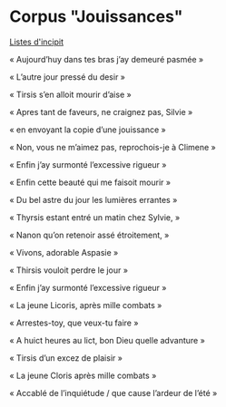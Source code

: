 # Corpus "Jouissances"

<ins>Listes d'incipit</ins>

« Aujourd’huy dans tes bras j’ay demeuré pasmée »

« L’autre jour pressé du desir »

« Tirsis s’en alloit mourir d’aise » 

« Apres tant de faveurs, ne craignez pas, Silvie »

« en envoyant la copie d’une jouissance »

« Non, vous ne m’aimez pas, reprochois-je à Climene »

« Enfin j’ay surmonté l’excessive rigueur »

« Enfin cette beauté qui me faisoit mourir »

« Du bel astre du jour les lumières errantes »

« Thyrsis estant entré un matin chez Sylvie, »

« Nanon qu’on retenoir assé étroitement, »

« Vivons, adorable Aspasie »

« Thirsis vouloit perdre le jour »

« Enfin j’ay surmonté l’excessive rigueur »

« La jeune Licoris, après mille combats »

« Arrestes-toy, que veux-tu faire »

« A huict heures au lict, bon Dieu quelle advanture »

« Tirsis d’un excez de plaisir »

« La jeune Cloris après mille combats »

« Accablé de l’inquiétude / que cause l’ardeur de l’été »
